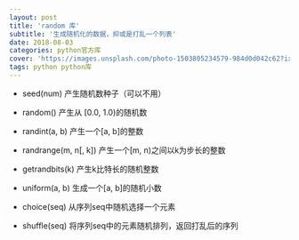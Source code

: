 ```yaml
---
layout: post
title: 'random 库'
subtitle: '生成随机化的数据，抑或是打乱一个列表'
date: 2018-08-03
categories: python官方库
cover: 'https://images.unsplash.com/photo-1503805234579-984d0d042c62?ixlib=rb-0.3.5&ixid=eyJhcHBfaWQiOjEyMDd9&s=e7e2278980b5787629afa2132462ac34&auto=format&fit=crop&w=2552&q=80'
tags: python python库
---
```


* seed(num)    产生随机数种子（可以不用）

* random()    产生从 [0.0, 1.0)的随机数
* randint(a, b)    产生一个[a, b]的整数
* randrange(m, n[, k])    产生一个[m, n)之间以k为步长的整数
* getrandbits(k)    产生k比特长的随机整数
* uniform(a, b)    生成一个[a, b]的随机小数

* choice(seq)    从序列seq中随机选择一个元素
* shuffle(seq)    将序列seq中的元素随机排列，返回打乱后的序列

